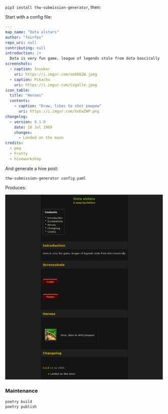 `pip3 install thw-submission-generator`, then:

Start with a config file:

```yaml
---
map_name: "Dota alstars"
author: "feirfox"
repo_uri: null
contributing: null
introduction: |+
  Dota is very fun game, league of legends stole from dota bascically
screenshots:
  - caption: Invoker
    uri: https://i.imgur.com/smX662W.jpeg
  - caption: Pikachu
    uri: https://i.imgur.com/Czgalle.jpeg
icon_table:
  title: "Heroes"
  contents:
    - caption: "Drow, likes to shot pewpew"
      uri: https://i.imgur.com/XxEwZWP.png
changelog:
  - version: 0.1.0
    date: 16 Jul 1969
    changes:
      - Landed on the moon
credits:
  - peq
  - Frotty
  - hiveworkshop
```

And generate a hive post:

```shell
thw-submission-generator config.yaml
```

Produces:

![Example post](screenshot.png)

### Maintenance

```shell
poetry build
poetry publish
```
